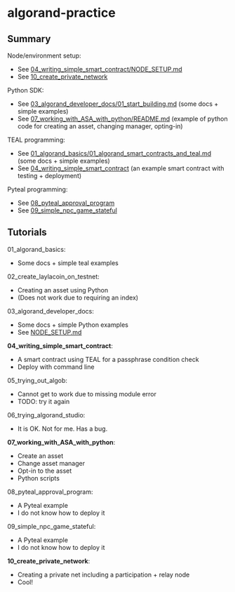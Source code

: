 # algorand-practice

## Summary

Node/environment setup:
* See [04_writing_simple_smart_contract/NODE_SETUP.md](04_writing_simple_smart_contract/NODE_SETUP.md)
* See [10_create_private_network](10_create_private_network)

Python SDK:
* See [03_algorand_developer_docs/01_start_building.md](03_algorand_developer_docs/01_start_building.md) (some docs + simple examples)
* See [07_working_with_ASA_with_python/README.md](07_working_with_ASA_with_python/README.md) (example of python code for creating an asset, changing manager, opting-in)

TEAL programming:
* See [01_algorand_basics/01_algorand_smart_contracts_and_teal.md](01_algorand_basics/01_algorand_smart_contracts_and_teal.md) (some docs + simple examples)
* See [04_writing_simple_smart_contract](04_writing_simple_smart_contract) (an example smart contract with testing + deployment)

Pyteal programming:
* See [08_pyteal_approval_program](08_pyteal_approval_program)
* See [09_simple_npc_game_stateful](09_simple_npc_game_stateful)

## Tutorials

01_algorand_basics:
* Some docs + simple teal examples

02_create_laylacoin_on_testnet:
* Creating an asset using Python
* (Does not work due to requiring an index)

03_algorand_developer_docs:
* Some docs + simple Python examples
* See [NODE_SETUP.md](04_writing_simple_smart_contract/NODE_SETUP.md)

**04_writing_simple_smart_contract**:
* A smart contract using TEAL for a passphrase condition check
* Deploy with command line

05_trying_out_algob:
* Cannot get to work due to missing module error
* TODO: try it again

06_trying_algorand_studio:
* It is OK. Not for me. Has a bug.

**07_working_with_ASA_with_python**:
* Create an asset
* Change asset manager
* Opt-in to the asset
* Python scripts

08_pyteal_approval_program:
* A Pyteal example
* I do not know how to deploy it

09_simple_npc_game_stateful:
* A Pyteal example
* I do not know how to deploy it

**10_create_private_network**:
* Creating a private net including a participation + relay node
* Cool!
